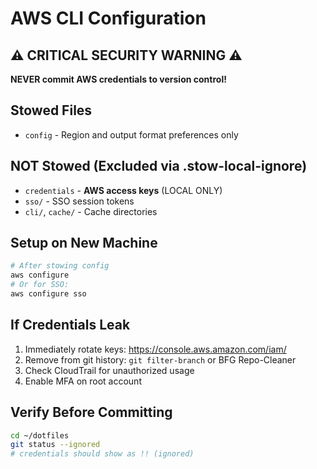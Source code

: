 # AWS CLI Configuration

## ⚠️ CRITICAL SECURITY WARNING ⚠️
**NEVER commit AWS credentials to version control!**

## Stowed Files
- `config` - Region and output format preferences only

## NOT Stowed (Excluded via .stow-local-ignore)
- `credentials` - **AWS access keys** (LOCAL ONLY)
- `sso/` - SSO session tokens
- `cli/`, `cache/` - Cache directories

## Setup on New Machine
```bash
# After stowing config
aws configure
# Or for SSO:
aws configure sso
```

## If Credentials Leak
1. Immediately rotate keys: https://console.aws.amazon.com/iam/
2. Remove from git history: `git filter-branch` or BFG Repo-Cleaner
3. Check CloudTrail for unauthorized usage
4. Enable MFA on root account

## Verify Before Committing
```bash
cd ~/dotfiles
git status --ignored
# credentials should show as !! (ignored)
```
